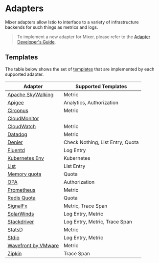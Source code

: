 # Adapters

Mixer adapters allow Istio to interface to a variety of infrastructure backends for such things as metrics and logs.

> To implement a new adapter for Mixer, please refer to the [Adapter Developer's Guide](https://github.com/istio/istio/wiki/Mixer-Compiled-In-Adapter-Dev-Guide).

## Templates

The table below shows the set of [templates](https://istio.io/docs/reference/config/policy-and-telemetry/templates) that are implemented by each supported adapter.

 Adapter                                                                                                      | Supported Templates
--------------------------------------------------------------------------------------------------------------|----------------------------------
 [Apache SkyWalking](https://istio.io/docs/reference/config/policy-and-telemetry/adapters/apache-skywalking/) | Metric
 [Apigee](https://istio.io/docs/reference/config/policy-and-telemetry/adapters/apigee/)                       | Analytics, Authorization
 [Circonus](https://istio.io/docs/reference/config/policy-and-telemetry/adapters/circonus/)                   | Metric
 [CloudMonitor](https://istio.io/docs/reference/config/policy-and-telemetry/adapters/cloudmonitor/)           |
 [CloudWatch](https://istio.io/docs/reference/config/policy-and-telemetry/adapters/cloudwatch/)               | Metric
 [Datadog](https://istio.io/docs/reference/config/policy-and-telemetry/adapters/datadog/)                     | Metric
 [Denier](https://istio.io/docs/reference/config/policy-and-telemetry/adapters/denier/)                       | Check Nothing, List Entry, Quota
 [Fluentd](https://istio.io/docs/reference/config/policy-and-telemetry/adapters/fluentd/)                     | Log Entry
 [Kubernetes Env](https://istio.io/docs/reference/config/policy-and-telemetry/adapters/kubernetesenv/)        | Kubernetes
 [List](https://istio.io/docs/reference/config/policy-and-telemetry/adapters/list/)                           | List Entry
 [Memory quota](https://istio.io/docs/reference/config/policy-and-telemetry/adapters/memquota/)               | Quota
 [OPA](https://istio.io/docs/reference/config/policy-and-telemetry/adapters/opa/)                             | Authorization
 [Prometheus](https://istio.io/docs/reference/config/policy-and-telemetry/adapters/prometheus/)               | Metric
 [Redis Quota](https://istio.io/docs/reference/config/policy-and-telemetry/adapters/redisquota/)              | Quota
 [SignalFx](https://istio.io/docs/reference/config/policy-and-telemetry/adapters/signalfx/)                   | Metric, Trace Span
 [SolarWinds](https://istio.io/docs/reference/config/policy-and-telemetry/adapters/solarwinds/)               | Log Entry, Metric
 [Stackdriver](https://istio.io/docs/reference/config/policy-and-telemetry/adapters/stackdriver/)             | Log Entry, Metric, Trace Span
 [StatsD](https://istio.io/docs/reference/config/policy-and-telemetry/adapters/statsd/)                       | Metric
 [Stdio](https://istio.io/docs/reference/config/policy-and-telemetry/adapters/stdio/)                         | Log Entry, Metric
 [Wavefront by VMware](https://istio.io/docs/reference/config/policy-and-telemetry/adapters/wavefront/)       | Metric
 [Zipkin](https://istio.io/docs/reference/config/policy-and-telemetry/adapters/zipkin/)                       | Trace Span

 
